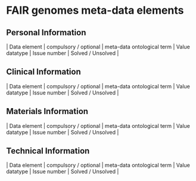 # FAIR genomes meta-data elements 


## Personal Information

| Data element | compulsory / optional | meta-data ontological term | Value datatype | Issue number | Solved / Unsolved |



## Clinical Information

| Data element | compulsory / optional | meta-data ontological term | Value datatype | Issue number | Solved / Unsolved |


## Materials Information

| Data element | compulsory / optional | meta-data ontological term | Value datatype | Issue number | Solved / Unsolved |


## Technical Information

| Data element | compulsory / optional | meta-data ontological term | Value datatype | Issue number | Solved / Unsolved |

